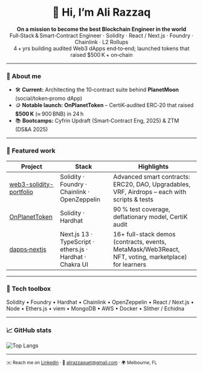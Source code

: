 <h1 align="center">👋 Hi, I’m Ali Razzaq</h1>

<p align="center">
  <strong>On a mission to become the best Blockchain Engineer in the world</strong><br>
  Full‑Stack & Smart‑Contract Engineer · Solidity · React / Next.js · Foundry · Chainlink · L2 Rollups<br>
  4 + yrs building audited Web3 dApps end‑to‑end; launched tokens that raised $500 K + on‑chain
</p>

---

### 🔑 About me
- 🛠 **Current:** Architecting the 10‑contract suite behind **PlanetMoon** (social/token‑promo dApp)  
- 🪙 **Notable launch:** **OnPlanetToken** – CertiK‑audited ERC‑20 that raised **$500 K** (≈ 900 BNB) in 24 h  
- 📚 **Bootcamps:** Cyfrin Updraft (Smart‑Contract Eng, 2025) & ZTM (DS&A 2025)  

---

### 🚀 Featured work
| Project | Stack | Highlights |
|---------|-------|------------|
| [web3-solidity-portfolio](https://github.com/alirazzaq-dev/web3-solidity-portfolio) | Solidity · Foundry · Chainlink · OpenZeppelin | Advanced smart contracts: ERC20, DAO, Upgradables, VRF, Airdrops – each with scripts & tests |
| [OnPlanetToken](https://github.com/OnPlanet-io/onPlanetToken) | Solidity · Hardhat | 90 % test coverage, deflationary model, CertiK audit |
| [dapps‑nextjs](https://github.com/panaverse/dapps-nextjs) | Next.js 13 · TypeScript · ethers.js · Hardhat · Chakra UI | 16+ full-stack demos (contracts, events, MetaMask/Web3React, NFT, voting, marketplace) for learners |

---

### 🧰 Tech toolbox
Solidity • Foundry • Hardhat • Chainlink • OpenZeppelin • React / Next.js • Node • Ethers.js • viem • MongoDB • AWS • Docker • Slither / Echidna

---

### 📈 GitHub stats

<!-- You can un-comment this if streak badge starts working again -->
<!-- 
[![Streak](https://github-readme-stats.vercel.app/api?username=alirazzaq-dev&show_icons=true&hide_border=true&count_private=true&include_all_commits=true&theme=default&custom_title=GitHub Streak)](https://github.com/anuraghazra/github-readme-stats)
-->

![Top Langs](https://github-readme-stats.vercel.app/api/top-langs/?username=alirazzaq-dev&layout=compact)

---

<sup>✉️ Reach me on <a href="https://www.linkedin.com/in/alirazzaq-dev">LinkedIn</a> · 
💌 alirazzaquet@gmail.com · 🌍 Melbourne, FL</sup>
